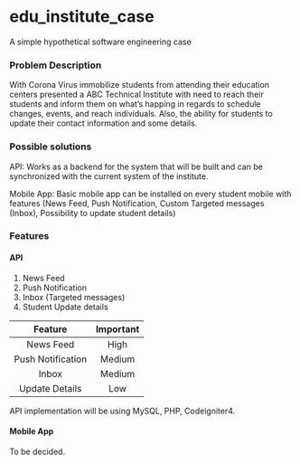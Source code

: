 # edu_institute_case
A simple hypothetical software engineering case 


### Problem Description

With Corona Virus immobilize students from attending their education centers presented a ABC Technical Institute with need to reach their students and inform them on what’s happing in regards to schedule changes, events, and reach individuals. Also, the ability for students to update their contact information and some details.

### Possible solutions

API: Works as a backend for the system that will be built and can be synchronized with the current system of the institute.


Mobile App: Basic mobile app can be installed on every student mobile with features (News Feed, Push Notification, Custom Targeted messages (Inbox), Possibility to update student details)

### Features 

#### API

1.	News Feed
2.	Push Notification 
3.	Inbox (Targeted messages)
4.	Student Update details

| Feature           | Important |
|:-----------------:|:---------:|
| News Feed         |   High    |
| Push Notification |   Medium  |
| Inbox             | 	Medium  |
| Update Details    |	  Low     |


API implementation will be using MySQL, PHP, Codeigniter4.



#### Mobile App

To be decided.
